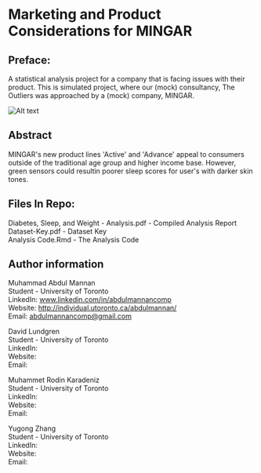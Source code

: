 # Marketing and Product Considerations for MINGAR

## Preface:
A statistical analysis project for a company that is facing issues with their product. This is simulated project, where our (mock) consultancy, The Outliers was approached by a (mock) company, MINGAR.

![Alt text](MINGAR-Email.png)

## Abstract
MINGAR's new product lines 'Active' and 'Advance' appeal to consumers outside of the traditional age group and higher income base. However, green sensors could resultin poorer sleep scores for user's with darker skin tones.
## Files In Repo:
Diabetes, Sleep, and Weight - Analysis.pdf - Compiled Analysis Report <br />
Dataset-Key.pdf - Dataset Key <br />
Analysis Code.Rmd - The Analysis Code <br />

## Author information
Muhammad Abdul Mannan <br />
Student - University of Toronto <br />
LinkedIn: www.linkedin.com/in/abdulmannancomp <br />
Website: http://individual.utoronto.ca/abdulmannan/ <br />
Email: abdulmannancomp@gmail.com <br />

David Lundgren <br />
Student - University of Toronto <br />
LinkedIn: <br />
Website: <br />
Email: <br />

Muhammet Rodin Karadeniz <br />
Student - University of Toronto <br />
LinkedIn:  <br />
Website:  <br />
Email:   <br />

Yugong Zhang <br />
Student - University of Toronto <br />
LinkedIn:  <br />
Website:  <br />
Email:   <br />

